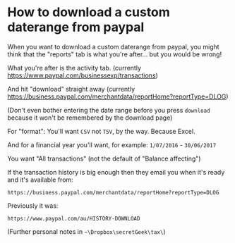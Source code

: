 ﻿# How to download a custom daterange from paypal

When you want to download a custom daterange from paypal, you might think that the "reports" tab is what you're after... but you would be wrong!

What you're after is the activity tab. (currently <https://www.paypal.com/businessexp/transactions>)

And hit "download" straight away (currently <https://business.paypal.com/merchantdata/reportHome?reportType=DLOG>)

(Don't even bother entering the date range before you press `download` because it won't be remembered by the download page)

For "format": You'll want `CSV` not `TSV`, by the way. Because Excel.

And for a financial year you'll want, for example: `1/07/2016` - `30/06/2017`

You want "All transactions" (not the default of "Balance affecting")

If the transaction history is big enough then they email you when it's ready and it's available from:

	https://business.paypal.com/merchantdata/reportHome?reportType=DLOG

Previously it was:

	https://www.paypal.com/au/HISTORY-DOWNLOAD

(Further personal notes in `~\Dropbox\secretGeek\tax\`)